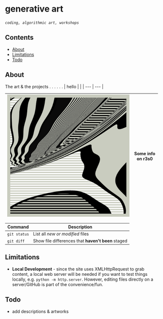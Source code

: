 # generative art

_`coding, algorithmic art, workshops`_ 


## Contents

- [About](#about)
- [Limitations](#limitations)
- [Todo](#todo)

## About

The art & the projects
.
.
.
.
.
.
|       hello                 |               |
| --- | --- |

| ![r3s0](assets/user/cover-new.png) | Some info on r3s0  | 
| --- | --- |

| Command | Description |
| --- | --- |
| `git status` | List all *new or modified* files |
| `git diff` | Show file differences that **haven't been** staged |

## Limitations

- **Local Development** - since the site uses XMLHttpRequest to grab content, a local web server will be needed if you want to test things locally, e.g. `python -m http.server`. However, editing files directly on a server/GitHub is part of the convenience/fun.


## Todo

- add descriptions & artworks
